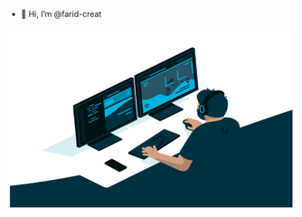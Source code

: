 - 👋 Hi, I’m @farid-creat
<img align="right" alt="GIF" src="code.gif?raw=true" width="500" height="320" />

